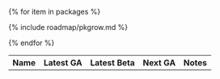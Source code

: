 <table>
<tr>
  <th class="table-display-text-th table-display-name-th">Name</th>
  <th>Latest GA</th>
  <th>Latest Beta</th>
  <th>Next GA</th>
  <th>Notes</th>
</tr>
<tbody id="myTable">

{% for item in packages %}

{% include roadmap/pkgrow.md %}

{% endfor %}

</tbody>
</table>
